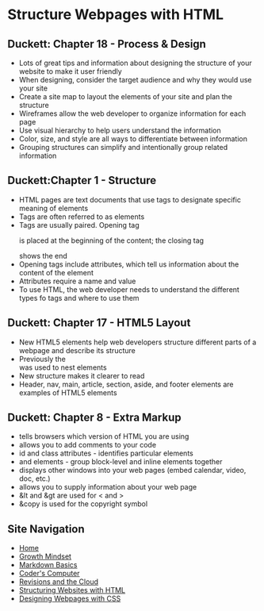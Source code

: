# Structure Webpages with HTML 

## Duckett: Chapter 18 - Process & Design 
* Lots of great tips and information about designing the structure of your website to make it user friendly 
* When designing, consider the target audience and why they would use your site
* Create a site map to layout the elements of your site and plan the structure 
* Wireframes allow the web developer to organize information for each page 
* Use visual hierarchy to help users understand the information 
* Color, size, and style are all ways to differentiate between information 
* Grouping structures can simplify and intentionally group related information 

## Duckett:Chapter 1 - Structure 
* HTML pages are text documents that use tags to designate specific meaning of elements 
* Tags are often referred to as elements 
* Tags are usually paired. Opening tag <p> is placed at the beginning of the content; the closing tag </p> shows the end 
* Opening tags include attributes, which tell us information about the content of the element 
* Attributes require a name and value 
* To use HTML, the web developer needs to understand the different types fo tags and where to use them 

## Duckett: Chapter 17 - HTML5 Layout 
* New HTML5 elements help web developers structure different parts of a webpage and describe its structure
* Previously the <div> was used to nest elements 
* New structure makes it clearer to read 
* Header, nav, main, article, section, aside, and footer elements are examples of HTML5 elements

## Duckett: Chapter 8 - Extra Markup
* <!DOCTYPE html> tells browsers which version of HTML you are using 
* <!--   comment ---> allows you to add comments to your code 
* id and class attributes - identifies particular elements 
* <div> and <span> elements - group block-level and inline elements together 
* <iframes> displays other windows into your web pages (embed calendar, video, doc, etc.)
* <meta> allows you to supply information about your web page 
* &lt  and &gt  are used for < and > 
* &copy is used for the copyright symbol 
  
## Site Navigation
- [Home](https://alison-mohr.github.io/learning-journal/)
- [Growth Mindset](https://alison-mohr.github.io/learning-journal/Growth_Mindset.html)
- [Markdown Basics](https://alison-mohr.github.io/learning-journal/Learning_Markdown.html)
- [Coder's Computer](https://alison-mohr.github.io/learning-journal/Coders_Computer.html) 
- [Revisions and the Cloud](https://alison-mohr.github.io/learning-journal/Revisions.html) 
- [Structuring Websites with HTML](https://alison-mohr.github.io/learning-journal/using_html)
- [Designing Webpages with CSS](https:alison-mohr.github.io/learning-journal/design_with_css.html)
